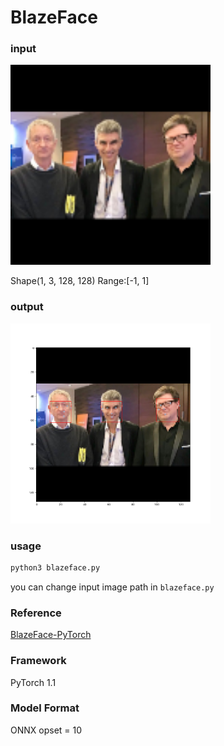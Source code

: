 # BlazeFace

### input

<img src="input.png" width="320px">

Shape(1, 3, 128, 128) Range:[-1, 1]

### output

<img src="result.png" width="320px">


### usage

``` bash
python3 blazeface.py 
```
you can change input image path in `blazeface.py`


### Reference

[BlazeFace-PyTorch](https://github.com/hollance/BlazeFace-PyTorch)


### Framework
PyTorch 1.1


### Model Format
ONNX opset = 10
